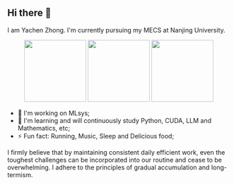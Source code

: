 ## Hi there 👋

I am Yachen Zhong. I'm currently pursuing my MECS at Nanjing University.

<div align="center">
  <img src="https://github-readme-stats.vercel.app/api?username=ExtraBits42&show_icons=true" style="height: 140px;"/>
  <img src="https://github-readme-stats.vercel.app/api/top-langs/?username=ExtraBits42&layout=compact" style="height: 140px;"/>
  <img src="https://github-readme-activity-graph.vercel.app/graph?username=ExtraBits42&theme=react&days=30" style="height: 140px;"/>
</div>

- 🔭 I'm working on MLsys;
- 🌱 I'm learning and will continuously study Python, CUDA, LLM and Mathematics, etc;
- ⚡ Fun fact: Running, Music, Sleep and Delicious food;

I firmly believe that by maintaining consistent daily efficient work, even the toughest challenges can be incorporated into our routine and cease to be overwhelming. I adhere to the principles of gradual accumulation and long-termism.
